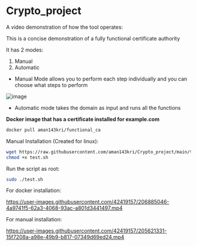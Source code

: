 # Crypto_project

A video demonstration of how the tool operates:

This is a concise demonstration of a fully functional certificate authority

It has 2 modes: 
1. Manual 
2. Automatic

* Manual Mode allows you to perform each step individually and you can choose what steps to perform 

![image](https://user-images.githubusercontent.com/42419157/205622189-90e54768-4457-4414-b3c2-b7b014436f7e.png)

* Automatic mode takes the domain as input and runs all the functions 

**Docker image that has a certificate installed for example.com**

``` bash 
docker pull aman143kri/functional_ca
```

Manual Installation (Created for linux): 
``` bash 
wget https://raw.githubusercontent.com/aman143kri/Crypto_project/main/test.sh
chmod +x test.sh 
```
Run the script as root: 
``` bash
sudo ./test.sh
```

For docker installation:


https://user-images.githubusercontent.com/42419157/206885046-4a9741f5-62a3-4068-93ac-a801d3441497.mp4



For manual installation:

https://user-images.githubusercontent.com/42419157/205621331-15f7208a-a98e-49b9-b817-07349d69ed24.mp4



